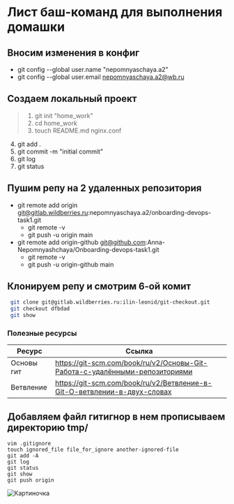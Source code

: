 #  Лист баш-команд для выполнения домашки
## Вносим изменения в конфиг
 - git config --global user.name "nepomnyaschaya.a2"
 - git config --global user.email nepomnyaschaya.a2@wb.ru

## Cоздаем локальный проект
> 1. git init "home_work"
> 2. cd home_work
> 3. touch README.md nginx.conf
4. git add .
5. git commit -m "initial commit"
6. git log
7. git status

## Пушим репу на 2 удаленных репозитория
* git remote add origin git@gitlab.wildberries.ru:nepomnyaschaya.a2/onboarding-devops-task1.git
    - git remote -v
    - git push -u origin main
* git remote add origin-github git@github.com:Anna-Nepomnyashchaya/Onboarding-devops-task1.git
    - git remote -v
    - git push -u origin-github main
 ## Клонируем репу и смотрим 6-ой комит
```bash
 git clone git@gitlab.wildberries.ru:ilin-leonid/git-checkout.git
 git checkout dfbdad
 git show
```
### Полезные ресурсы
| Ресурс | Ссылка |
| ------ | ------ |
| Основы гит | https://git-scm.com/book/ru/v2/Основы-Git-Работа-с-удалёнными-репозиториями |
| Ветвление | https://git-scm.com/book/ru/v2/Ветвление-в-Git-О-ветвлении-в-двух-словах |
## Добавляем файл гитигнор в нем прописываем директорию tmp/
```
vim .gitignore
touch ignored_file file_for_ignore another-ignored-file
git add -A
git log
git status
git show
git push origin
```

![Картиночка](https://as2.ftcdn.net/v2/jpg/03/37/00/59/1000_F_337005995_hRjUA4xXUTbTgeJ0FchilPBITj3FxVHU.jpg "Картинка для просмотра при проверке")
